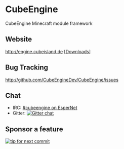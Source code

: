 CubeEngine
==========

CubeEngine Minecraft module framework

Website
-------
http://engine.cubeisland.de \[[Downloads](http://engine.cubeisland.de/download)\]


Bug Tracking
------------
http://github.com/CubeEngineDev/CubeEngine/issues

Chat
----
- IRC: [#cubeengine on EsperNet](https://webchat.esper.net/?channels=cubeengine&nick=)
- Gitter: [![Gitter chat](https://badges.gitter.im/CubeEngineDev.png)](https://gitter.im/CubeEngineDev)

Sponsor a feature
-----------------
[![tip for next commit](http://tip4commit.com/projects/697.svg)](http://tip4commit.com/projects/697)
